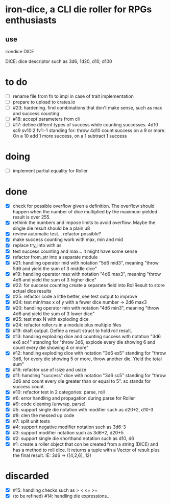 # iron-dice, a CLI die roller for RPGs enthusiasts

## use

irondice DICE

DICE: dice descriptor such as 3d6, 1d20, d10, d100

# to do
- [ ] rename file from fn to impl in case of trait implementation
- [ ] prepare to upload to crates.io
- [ ] #23: hardening. find combinations that don't make sense, such as max and success counting
- [ ] #18: accept parameters from cli
- [ ] #17: define differnt types of success while counting successes. 4d10 sc9 sv10:2 fv1:-1 standing
  for: throw 4d10 count success on a 9 or more. On a 10 add 1 more success, on a 1 subtract 1
  success

# doing

- [ ] implement partial equality for Roller

# done

- [x] check for possible overflow given a definition. The overflow should happen when the number of
  dice multiplied by the maximum yielded result is over 255.
- [x] rethink the numbers and impose limits to avoid overflow. Maybe the single die result should be
  a plain u8
- [x] review automatic test... refactor possible?
- [x] make success counting work with max, min and mid
- [x] replace try_into with as
- [x] test success counting and max... it might have some sense
- [x] refactor from_str into a separate module
- [x] #21: handling operator mid with notation "5d6 mid3", meaning "throw 5d6 and yield the sum of 3
  middle dice"
- [x] #19: handling operator max with notation "4d6 max3", meaning "throw 4d6 and yield the sum of 3
  higher dice"
- [x] #22: for success counting create a separate field into RollResult to store actual dice results
- [x] #25: refactor code a little better, see test output to improve
- [x] #24: test min/max x of y with a fewer dice number -> 2d6 max3
- [x] #20: handling operator min with notation "4d6 min3", meaning "throw 4d6 and yield the sum of 3
  lower dice"
- [x] #25: test max N with exploding dice
- [x] #24: refactor roller.rs in a module plus multiple files
- [x] #19: draft output. Define a result struct to hold roll result.
- [x] #13: handling exploding dice and counting success with notation "3d6 ex6 sc4" standing for
  "throw 3d6, explode every die showing 6 and count every die showing 4 or more"
- [x] #12: handling exploding dice with notation "3d6 ex5" standing for "throw 3d6, for every die
  showing 5 or more, throw another die. Yield the total sum"
- [x] #16: refactor use of isize and usize
- [x] #11: handling "success" dice with notation "3d6 sc5" standing for "throw 3d6 and count every
  die greater than or equal to 5". sc stands for success count.
- [x] #10: refactor test in 2 categories: parse, roll
- [x] #6: error handling and propagation during parse for Roller
- [x] #9: code cleaning (unwrap, parse)
- [x] #5: support single die notation with modifier such as d20+2, d10-3
- [x] #8: clen the messed up code
- [x] #7: split unit tests
- [x] #4: support negative modifier notation such as 3d6-3
- [x] #3: support modifier notation such as 3d6+2, d20+5
- [x] #2: support single die shorthand notation such as d10, d6
- [x] #1: create a roller object that con be created from a string (DICE) and has a method to roll
  dice. It returns a tuple with a Vector of result plus the final result. IE: 3d6 -> ([4,2,6], 12)

# discarded

- [x] #15: handling checks such as > < <= >=
- [x] (to be refined) #14: handling die expressions...
